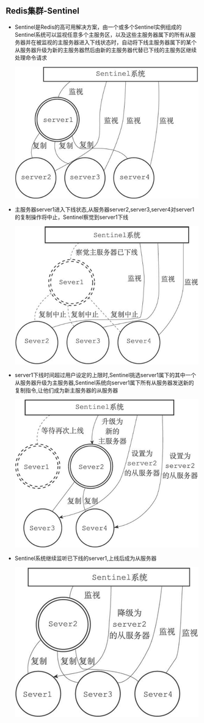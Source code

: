 ## Redis集群-Sentinel

* Sentinel是Redis的高可用解决方案，由一个或多个Sentinel实例组成的Sentinel系统可以监视任意多个主服务区，以及这些主服务器属下的所有从服务器并在被监视的主服务器进入下线状态时，自动将下线主服务器属下的某个从服务器升级为新的主服务器然后由新的主服务器代替已下线的主服务区继续处理命令请求

	![sentinel1](../static/sentinel1.jpg)

* 主服务器server1进入下线状态,从服务器server2,server3,server4对server1的复制操作将中止，Sentinel察觉到server1下线

	![sentinel2](../static/sentinel2.jpg)

* server1下线时间超过用户设定的上限时,Sentinel挑选server1属下的其中一个从服务器升级为主服务器,Sentinel系统向server1属下所有从服务器发送新的复制指令,让他们成为新主服务器的从服务器

	![sentinel3](../static/sentinel3.jpg)

* Sentinel系统继续监听已下线的server1,上线后成为从服务器

	![sentinel4](../static/sentinel4.jpg)



